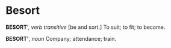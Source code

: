 # Besort

**BESORT**', _verb transitive_ \[be and sort.\] To suit; to fit; to become.

**BESORT'**, _noun_ Company; attendance; train.